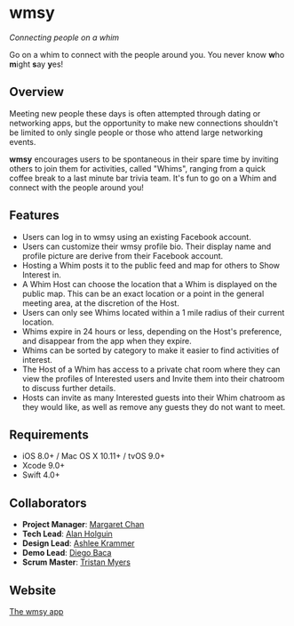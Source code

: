 # wmsy
*Connecting people on a whim*

Go on a whim to connect with the people around you.
You never know **w**ho **m**ight **s**ay **y**es!

## Overview
Meeting new people these days is often attempted through dating or networking apps, but the opportunity to make new connections shouldn't be limited to only single people or those who attend large networking events. 

**wmsy** encourages users to be spontaneous in their spare time by inviting others to join them for activities, called "Whims", ranging from a quick coffee break to a last minute bar trivia team. It's fun to go on a Whim and connect with the people around you!

## Features
- Users can log in to wmsy using an existing Facebook account.
- Users can customize their wmsy profile bio. Their display name and profile picture are derive from their Facebook account.
- Hosting a Whim posts it to the public feed and map for others to Show Interest in.
- A Whim Host can choose the location that a Whim is displayed on the public map. This can be an exact location or a point in the general meeting area, at the discretion of the Host.
- Users can only see Whims located within a 1 mile radius of their current location.
- Whims expire in 24 hours or less, depending on the Host's preference, and disappear from the app when they expire.
- Whims can be sorted by category to make it easier to find activities of interest.
- The Host of a Whim has access to a private chat room where they can view the profiles of Interested users and Invite them into their chatroom to discuss further details.
- Hosts can invite as many Interested guests into their Whim chatroom as they would like, as well as remove any guests they do not want to meet.

## Requirements
- iOS 8.0+ / Mac OS X 10.11+ / tvOS 9.0+
- Xcode 9.0+
- Swift 4.0+

## Collaborators
- **Project Manager**: [Margaret Chan](https://github.com/margarethchan)
- **Tech Lead**: [Alan Holguin](https://github.com/lynksdomain)
- **Design Lead**: [Ashlee Krammer](https://github.com/ashleealyse)
- **Demo Lead**: [Diego Baca](https://github.com/adjNoun)
- **Scrum Master**: [Tristan Myers](https://github.com/tristifano)

## Website
[The wmsy app](https://thewmsyapp.wixsite.com/wmsy)
